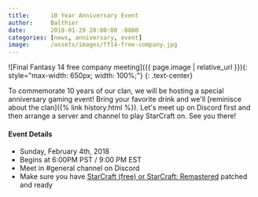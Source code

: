 ```yaml
---
title:      10 Year Anniversary Event
author:     Balthier
date:       2018-01-29 20:00:00 -0800
categories: [news, anniversary, event]
image:      /assets/images/ff14-free-company.jpg
---
```


![Final Fantasy 14 free company meeting]({{ page.image | relative_url }}){: style="max-width: 650px; width: 100%;"}
{: .text-center}

To commemorate 10 years of our clan, we will be hosting a special anniversary gaming event! Bring your favorite drink and we'll [reminisce about the clan]({% link history.html %}). Let's meet up on Discord first and then arrange a server and channel to play StarCraft on. See you there!

#### Event Details
- Sunday, February 4th, 2018
- Begins at 6:00PM PST / 9:00 PM EST
- Meet in #general channel on Discord
- Make sure you have [StarCraft (free) or StarCraft: Remastered](https://starcraft.com/) patched and ready